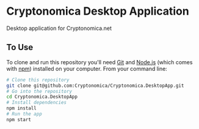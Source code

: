 # Cryptonomica Desktop Application 

Desktop application for Cryptonomica.net 



## To Use

To clone and run this repository you'll need [Git](https://git-scm.com) and [Node.js](https://nodejs.org/en/download/) (which comes with [npm](http://npmjs.com)) installed on your computer. From your command line:

```bash
# Clone this repository
git clone git@github.com:Cryptonomica/Cryptonomica.DesktopApp.git
# Go into the repository
cd Cryptonomica.DesktopApp
# Install dependencies
npm install
# Run the app
npm start
```
